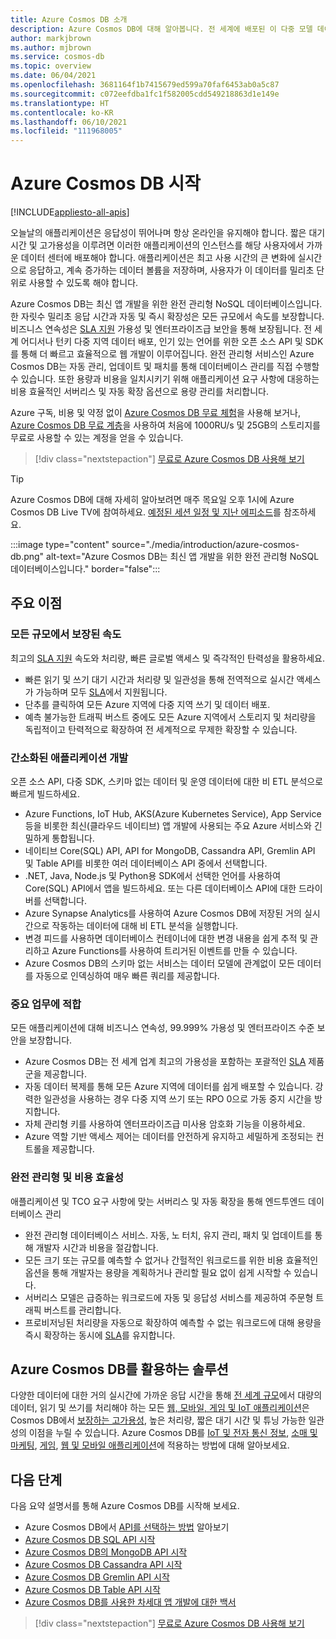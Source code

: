 ```yaml
---
title: Azure Cosmos DB 소개
description: Azure Cosmos DB에 대해 알아봅니다. 전 세계에 배포된 이 다중 모델 데이터베이스는 낮은 대기 시간, 탄력적 확장성 및 고가용성을 위해 구축되었으며 NoSQL 데이터를 기본적으로 지원합니다.
author: markjbrown
ms.author: mjbrown
ms.service: cosmos-db
ms.topic: overview
ms.date: 06/04/2021
ms.openlocfilehash: 3681164f1b7415679ed599a70faf6453ab0a5c87
ms.sourcegitcommit: c072eefdba1fc1f582005cdd549218863d1e149e
ms.translationtype: HT
ms.contentlocale: ko-KR
ms.lasthandoff: 06/10/2021
ms.locfileid: "111968005"
---
```

# <a name="welcome-to-azure-cosmos-db"></a>Azure Cosmos DB 시작
[!INCLUDE[appliesto-all-apis](includes/appliesto-all-apis.md)]

오늘날의 애플리케이션은 응답성이 뛰어나며 항상 온라인을 유지해야 합니다. 짧은 대기 시간 및 고가용성을 이루려면 이러한 애플리케이션의 인스턴스를 해당 사용자에서 가까운 데이터 센터에 배포해야 합니다. 애플리케이션은 최고 사용 시간의 큰 변화에 실시간으로 응답하고, 계속 증가하는 데이터 볼륨을 저장하며, 사용자가 이 데이터를 밀리초 단위로 사용할 수 있도록 해야 합니다.

Azure Cosmos DB는 최신 앱 개발을 위한 완전 관리형 NoSQL 데이터베이스입니다. 한 자릿수 밀리초 응답 시간과 자동 및 즉시 확장성은 모든 규모에서 속도를 보장합니다. 비즈니스 연속성은 [SLA 지원](https://azure.microsoft.com/support/legal/sla/cosmos-db) 가용성 및 엔터프라이즈급 보안을 통해 보장됩니다. 전 세계 어디서나 턴키 다중 지역 데이터 배포, 인기 있는 언어를 위한 오픈 소스 API 및 SDK를 통해 더 빠르고 효율적으로 웹 개발이 이루어집니다. 완전 관리형 서비스인 Azure Cosmos DB는 자동 관리, 업데이트 및 패치를 통해 데이터베이스 관리를 직접 수행할 수 있습니다. 또한 용량과 비용을 일치시키기 위해 애플리케이션 요구 사항에 대응하는 비용 효율적인 서버리스 및 자동 확장 옵션으로 용량 관리를 처리합니다.

Azure 구독, 비용 및 약정 없이 [Azure Cosmos DB 무료 체험](https://azure.microsoft.com/try/cosmosdb/)을 사용해 보거나, [Azure Cosmos DB 무료 계층](free-tier.md)을 사용하여 처음에 1000RU/s 및 25GB의 스토리지를 무료로 사용할 수 있는 계정을 얻을 수 있습니다.

> [!div class="nextstepaction"]
> [무료로 Azure Cosmos DB 사용해 보기](https://azure.microsoft.com/try/cosmosdb/)

> [!TIP]
> Azure Cosmos DB에 대해 자세히 알아보려면 매주 목요일 오후 1시에 Azure Cosmos DB Live TV에 참여하세요. [예정된 세션 일정 및 지난 에피소드](https://gotcosmos.com/tv)를 참조하세요.

:::image type="content" source="./media/introduction/azure-cosmos-db.png" alt-text="Azure Cosmos DB는 최신 앱 개발을 위한 완전 관리형 NoSQL 데이터베이스입니다." border="false":::

## <a name="key-benefits"></a>주요 이점

### <a name="guaranteed-speed-at-any-scale"></a>모든 규모에서 보장된 속도

최고의 [SLA 지원](https://azure.microsoft.com/support/legal/sla/cosmos-db) 속도와 처리량, 빠른 글로벌 액세스 및 즉각적인 탄력성을 활용하세요.

- 빠른 읽기 및 쓰기 대기 시간과 처리량 및 일관성을 통해 전역적으로 실시간 액세스가 가능하며 모두 [SLA](https://azure.microsoft.com/support/legal/sla/cosmos-db)에서 지원됩니다.
- 단추를 클릭하여 모든 Azure 지역에 다중 지역 쓰기 및 데이터 배포.
- 예측 불가능한 트래픽 버스트 중에도 모든 Azure 지역에서 스토리지 및 처리량을 독립적이고 탄력적으로 확장하여 전 세계적으로 무제한 확장할 수 있습니다.

### <a name="simplified-application-development"></a>간소화된 애플리케이션 개발

오픈 소스 API, 다중 SDK, 스키마 없는 데이터 및 운영 데이터에 대한 비 ETL 분석으로 빠르게 빌드하세요.

- Azure Functions, IoT Hub, AKS(Azure Kubernetes Service), App Service 등을 비롯한 최신(클라우드 네이티브) 앱 개발에 사용되는 주요 Azure 서비스와 긴밀하게 통합됩니다.
- 네이티브 Core(SQL) API, API for MongoDB, Cassandra API, Gremlin API 및 Table API를 비롯한 여러 데이터베이스 API 중에서 선택합니다.
- .NET, Java, Node.js 및 Python용 SDK에서 선택한 언어를 사용하여 Core(SQL) API에서 앱을 빌드하세요. 또는 다른 데이터베이스 API에 대한 드라이버를 선택합니다.
- Azure Synapse Analytics를 사용하여 Azure Cosmos DB에 저장된 거의 실시간으로 작동하는 데이터에 대해 비 ETL 분석을 실행합니다.
- 변경 피드를 사용하면 데이터베이스 컨테이너에 대한 변경 내용을 쉽게 추적 및 관리하고 Azure Functions를 사용하여 트리거된 이벤트를 만들 수 있습니다.
- Azure Cosmos DB의 스키마 없는 서비스는 데이터 모델에 관계없이 모든 데이터를 자동으로 인덱싱하여 매우 빠른 쿼리를 제공합니다.

### <a name="mission-critical-ready"></a>중요 업무에 적합

모든 애플리케이션에 대해 비즈니스 연속성, 99.999% 가용성 및 엔터프라이즈 수준 보안을 보장합니다.

- Azure Cosmos DB는 전 세계 업계 최고의 가용성을 포함하는 포괄적인 [SLA](https://azure.microsoft.com/support/legal/sla/cosmos-db) 제품군을 제공합니다.
- 자동 데이터 복제를 통해 모든 Azure 지역에 데이터를 쉽게 배포할 수 있습니다. 강력한 일관성을 사용하는 경우 다중 지역 쓰기 또는 RPO 0으로 가동 중지 시간을 방지합니다.
- 자체 관리형 키를 사용하여 엔터프라이즈급 미사용 암호화 기능을 이용하세요.
- Azure 역할 기반 액세스 제어는 데이터를 안전하게 유지하고 세밀하게 조정되는 컨트롤을 제공합니다.

### <a name="fully-managed-and-cost-effective"></a>완전 관리형 및 비용 효율성

애플리케이션 및 TCO 요구 사항에 맞는 서버리스 및 자동 확장을 통해 엔드투엔드 데이터베이스 관리

- 완전 관리형 데이터베이스 서비스. 자동, 노 터치, 유지 관리, 패치 및 업데이트를 통해 개발자 시간과 비용을 절감합니다.
- 모든 크기 또는 규모를 예측할 수 없거나 간헐적인 워크로드를 위한 비용 효율적인 옵션을 통해 개발자는 용량을 계획하거나 관리할 필요 없이 쉽게 시작할 수 있습니다.
- 서버리스 모델은 급증하는 워크로드에 자동 및 응답성 서비스를 제공하여 주문형 트래픽 버스트를 관리합니다.
- 프로비저닝된 처리량을 자동으로 확장하여 예측할 수 없는 워크로드에 대해 용량을 즉시 확장하는 동시에 [SLA](https://azure.microsoft.com/support/legal/sla/cosmos-db)를 유지합니다.

## <a name="solutions-that-benefit-from-azure-cosmos-db"></a>Azure Cosmos DB를 활용하는 솔루션

다양한 데이터에 대한 거의 실시간에 가까운 응답 시간을 통해 [전 세계 규모](distribute-data-globally.md)에서 대량의 데이터, 읽기 및 쓰기를 처리해야 하는 모든 [웹, 모바일, 게임 및 IoT 애플리케이션](use-cases.md)은 Cosmos DB에서 [보장하는 고가용성](https://azure.microsoft.com/support/legal/sla/cosmos-db/), 높은 처리량, 짧은 대기 시간 및 튜닝 가능한 일관성의 이점을 누릴 수 있습니다. Azure Cosmos DB를 [IoT 및 전자 통신 정보](use-cases.md#iot-and-telematics), [소매 및 마케팅](use-cases.md#retail-and-marketing), [게임](use-cases.md#gaming), [웹 및 모바일 애플리케이션](use-cases.md#web-and-mobile-applications)에 적용하는 방법에 대해 알아보세요.

## <a name="next-steps"></a>다음 단계

다음 요약 설명서를 통해 Azure Cosmos DB를 시작해 보세요.

- Azure Cosmos DB에서 [API를 선택하는 방법](choose-api.md) 알아보기
- [Azure Cosmos DB SQL API 시작](create-sql-api-dotnet.md)
- [Azure Cosmos DB의 MongoDB API 시작](create-mongodb-nodejs.md)
- [Azure Cosmos DB Cassandra API 시작](create-cassandra-dotnet.md)
- [Azure Cosmos DB Gremlin API 시작](create-graph-dotnet.md)
- [Azure Cosmos DB Table API 시작](create-table-dotnet.md)
- [Azure Cosmos DB를 사용한 차세대 앱 개발에 대한 백서](https://azure.microsoft.com/resources/microsoft-azure-cosmos-db-flexible-reliable-cloud-nosql-at-any-scale/)

> [!div class="nextstepaction"]
> [무료로 Azure Cosmos DB 사용해 보기](https://azure.microsoft.com/try/cosmosdb/)
